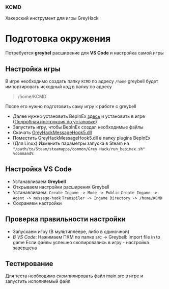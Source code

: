 ### KCMD
Хакерский инструмент для игры GreyHack
# Подготовка окружения
Потребуется **greybel** расширение для **VS Code** и настройка самой игры
## Настройка игры
В игре необходимо создать папку `KCMD` по адресу `/home`
greybell будет импортировать исходный код в папку по адресу
> /home/KCMD

После его нужно подготовить саму игру к работе с greybell
- Далее нужно установить BepInEx [здесь](https://github.com/BepInEx/BepInEx/releases/tag/v5.4.23.1 "здесь") и установить в игре ([Подробная инструкция по установке](https://docs.bepinex.dev/articles/user_guide/installation/index.html "Подробная инструкция по установке"))
- Запустить игру, чтобы BepInEx создал необходимые файлы
- Скачать [GreyHackMessageHook5.dll](https://gist.github.com/ayecue/b45998fa9a8869e4bbfff0f448ac98f9/raw/ada96de7fae26d6aca85b1e6aba6873799cd37e6/GreyHackMessageHook5.dll "GreyHackMessageHook5.dll")
- Поместить GreyHackMessageHook5.dll в папку plugins BepInEx
- (Для Linux) Изменить параметры запуска в Steam на `"/path/to/Steam/steamapps/common/Grey Hack/run_bepinex.sh" %command%`

## Настройка VS Code
- Устанавливаем **Greybell**
- Открываем настройки расширения Greybell
- Устанавливаем:
`Сreate Ingame -> Mode -> Public`
`Create Ingame -> Agent -> message-hook`
`Transpiler -> Ingame Directory -> /home/KCMD`
- Сохраняем настройки

## Проверка правильности настройки
- Запускаем игру (В мультиплеере, либо в одиночной)
- *В VS Code*: Нажимаем ПКМ по папке src -> Greybell: Import file in to game
Если файлы успешно скопировались в игру - настройка завершена

## Тестирование
Для теста необходимо скомпилировать файл main.src в игре и запустить исполняемый файл
